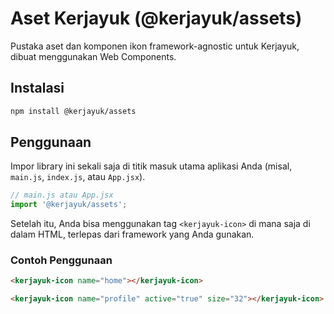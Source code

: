 # Aset Kerjayuk (@kerjayuk/assets)

Pustaka aset dan komponen ikon framework-agnostic untuk Kerjayuk, dibuat menggunakan Web Components.

## Instalasi

```bash
npm install @kerjayuk/assets
```

## Penggunaan

Impor library ini sekali saja di titik masuk utama aplikasi Anda (misal, `main.js`, `index.js`, atau `App.jsx`).

```javascript
// main.js atau App.jsx
import '@kerjayuk/assets';
```

Setelah itu, Anda bisa menggunakan tag `<kerjayuk-icon>` di mana saja di dalam HTML, terlepas dari framework yang Anda gunakan.

### Contoh Penggunaan

```html
<kerjayuk-icon name="home"></kerjayuk-icon>

<kerjayuk-icon name="profile" active="true" size="32"></kerjayuk-icon>
```